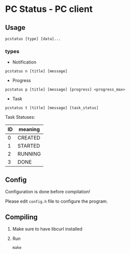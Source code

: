 # PC Status - PC client

## Usage

```
pcstatus [type] [data]...
```

### types

- Notification

```pcstatus n [title] [message]```

- Progress

```pcstatus p [title] [message] [progress] <progress_max>```

- Task

```pcstatus t [title] [message] [task_status]```

Task Statuses:

ID | meaning
--- | ---
0 | CREATED
1 | STARTED
2 | RUNNING
3 | DONE

## Config

Configuration is done before compilation!

Please edit `config.h` file to configure the program.

## Compiling

1. Make sure to have libcurl installed

1. Run

    `make`
